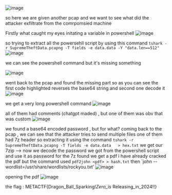 ![image](https://github.com/CMDJO-QAIS/CTF-Writeups/assets/160439920/30d44f37-9d81-4ca8-865c-e27473a81527)

so here we are given another pcap and we want to see what did the attacker exfiltrate from the comrpomsied machine

Firstly what caught my eyes initating a variable in powershell
![image](https://github.com/CMDJO-QAIS/CTF-Writeups/assets/160439920/b967fbbc-1295-48c5-aefc-6a784e7198ff)

so trying to extract all the powersehll script by using this command
` tshark -r SupremeTheftData.pcapng -T fields -e data.data -Y "data.len==512" `
![image](https://github.com/CMDJO-QAIS/CTF-Writeups/assets/160439920/c0af8c9f-8cf2-4bb4-9181-d8986ad79797)

we can see the powershell command but it's missing something

![image](https://github.com/CMDJO-QAIS/CTF-Writeups/assets/160439920/18783d83-e093-447f-be87-ff324f6af5bc)

went back to the pcap and found the missing part
so as you can see the first code highlighted reverses the base64 string and second one decode it
![image](https://github.com/CMDJO-QAIS/CTF-Writeups/assets/160439920/4bafdcdb-93d9-4fb6-8cbe-6497b1e667a8)

we get a very long powershell command
![image](https://github.com/CMDJO-QAIS/CTF-Writeups/assets/160439920/d7eaea9f-ca82-42d0-bb36-06de20c91f73)

all of them had comments (chatgpt maded) , but one of them was obv that was custom 
![image](https://github.com/CMDJO-QAIS/CTF-Writeups/assets/160439920/a8dca41a-08a3-4640-83ae-a4e092661d24)

we found a base64 encoded password , but for what?
coming back to the pcap , we can see that the attacker tries to send multiple files one of them had 7z header 
so extracting it using the command 
`tshark -r SupremeTheftData.pcapng -T fields -e data.data   > hex.txt`
we get our 7zip --> now we decode the password we got from the powershell script and use it as password for the 7z found 
we get a pdf
i have already cracked the pdf but the command used 
`pdf2john <pdf> > hash.txt`
then
`john --wordlist=/usr/share/wordlists/rockyou.txt'
![image](https://github.com/CMDJO-QAIS/CTF-Writeups/assets/160439920/49d43b58-9496-4b28-be82-cc01845c6c3f)

opening the pdf
![image](https://github.com/CMDJO-QAIS/CTF-Writeups/assets/160439920/44408bde-35c1-42ad-8e93-6629ccebda4e)

the flag : METACTF{Dragon_Ball_Sparking!_Zero_is_
Releasing_in_2024!!}



